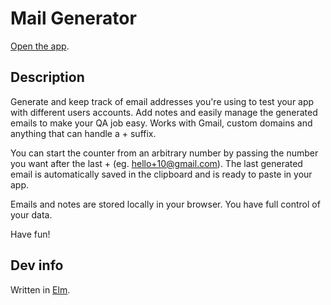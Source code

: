 # Mail Generator

[Open the app](https://mateuszkocz.github.io/mail-generator/).


## Description

Generate and keep track of email addresses you're using to test your app with different users accounts. Add notes and easily manage the generated emails to make your QA job easy. Works with Gmail, custom domains and anything that can handle a + suffix.

You can start the counter from an arbitrary number by passing the number you want after the last + (eg. hello+10@gmail.com). The last generated email is automatically saved in the clipboard and is ready to paste in your app.

Emails and notes are stored locally in your browser. You have full control of your data.

Have fun!

## Dev info

Written in [Elm](http://elm-lang.org/).
